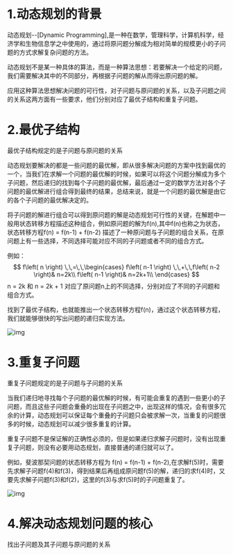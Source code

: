 # 1.动态规划的背景

动态规划--[Dynamic Programming],是一种在数学，管理科学，计算机科学，经济学和生物信息学之中使用的，通过将原问题分解成为相对简单的规模更小的子问题的方式求解复杂问题的方法。

动态规划不是某一种具体的算法，而是一种算法思想：若要解决一个给定的问题，我们需要解决其中的不同部分，再根据子问题的解从而得出原问题的解。

应用这种算法思想解决问题的可行性，对子问题与原问题的关系，以及子问题之间的关系这两方面有一些要求，他们分别对应了最优子结构和重复子问题。



# 2.最优子结构

最优子结构规定的是子问题与原问题的关系

动态规划要解决的都是一些问题的最优解，即从很多解决问题的方案中找到最优的一个，当我们在求解一个问题的最优解的时候，如果可以将这个问题分解成为多个子问题，然后递归的找到每个子问题的最优解，最后通过一定的数学方法对各个子问题的最优解进行组合得到最终的结果，总结来说，就是一个问题的最优解是由它的各个子问题的最优解决定的。

将子问题的解进行组合可以得到原问题的解是动态规划可行性的关键，在解题中一般用状态转移方程描述这种组合，例如原问题的解为f(n),其中f(n)也称之为状态，状态转移方程f(n) = f(n-1) + f(n-2) 描述了一种原问题与子问题的组合关系，在原问题上有一些选择，不同选择可能对应不同的子问题或者不同的组合方式。

例如：
$$
f\left( n \right) \,\,=\,\,\begin{cases}
	f\left( n-1 \right) \,\,+\,\,f\left( n-2 \right)&		n=2k\\
	f\left( n-1 \right)&		n=2k+1\\
\end{cases}
$$
n = 2k 和 n = 2k + 1 对应了原问题n上的不同选择，分别对应了不同的子问题和组合方式。

找到了最优子结构，也就能推出一个状态转移方程f(n)，通过这个状态转移方程，我们就能够很快的写出问题的递归实现方法。

![img](https://assets.leetcode-cn.com/aliyun-lc-upload/uploads/2020/08/06/1-1.png)

# 3.重复子问题

重复子问题规定的是子问题与子问题的关系

当我们递归地寻找每个子问题的最优解的时候，有可能会重复的遇到一些更小的子问题，而且这些子问题会重叠的出现在子问题之中，出现这样的情况，会有很多冗余的计算，动态规划可以保证每个重叠的子问题只会被求解一次，当重复的问题很多的时候，动态规划可以减少很多重复的计算。

重复子问题不是保证解的正确性必须的，但是如果递归求解子问题时，没有出现重复子问题，则没有必要用动态规划，直接普通的递归就可以了。

例如，斐波那契问题的状态转移方程为 f(n) = f(n-1) + f(n-2),在求解f(5)时，需要先求解子问题f(4)和f(3)，得到结果后再组成原问题f(5)的解，递归的求f(4)时，又要先求解子问题f(3)和f(2)，这里的f(3)与求f(5)时的子问题重复了。

![img](https://assets.leetcode-cn.com/aliyun-lc-upload/uploads/2020/08/09/1-2.png)

# 4.解决动态规划问题的核心

找出子问题及其子问题与原问题的关系